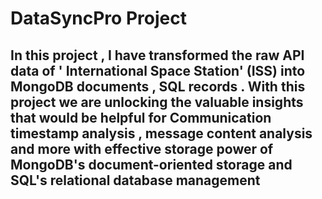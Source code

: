 # DataSyncPro Project


## In this project , I have transformed the raw API data of ' International Space Station' (ISS)  into   MongoDB   documents , SQL records . With this project we are unlocking the valuable insights that would be helpful for Communication timestamp analysis , message content analysis and more with effective storage power of MongoDB's document-oriented storage and SQL's relational database management

